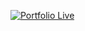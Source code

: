 [![Portfolio Live](https://img.shields.io/badge/🌐_Portfólio-Online-64ffda?style=for-the-badge)](https://ydrozzy0.github.io)
